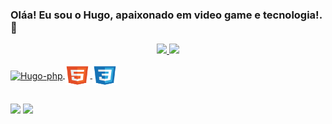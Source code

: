 ### Oláa! Eu sou o Hugo, apaixonado em video game e tecnologia!. 👋

<!--
**Hguinho38/Hguinho38** is a ✨ _special_ ✨ repository because its `README.md` (this file) appears on your GitHub profile.

Here are some ideas to get you started:

- 🔭 Procurando uma oportunidade ...
- 🌱 Estudando PHP ...
-->
<div align="center">
  <a href="https://github.com/Hguinho38">
  <img height="160em" src="https://github-readme-stats.vercel.app/api?username=Hguinho38&show_icons=true&theme=blue-green&include_all_commits=true&count_private=true"/>
  <img height="160em" src="https://github-readme-stats.vercel.app/api/top-langs/?username=Hguinho38&layout=compact&langs_count=7&theme=blue-green"/>
</div>

  <div style="display: inline_block"><br>
  <img align="center" alt="Hugo-php" height="30" width="40" src="https://cdn.jsdelivr.net/gh/devicons/devicon/icons/php/php-original.svg">
  <img align="center" alt="Hugo-HTML" height="30" width="40" src="https://raw.githubusercontent.com/devicons/devicon/master/icons/html5/html5-original.svg">
  <img align="center" alt="Hugo-CSS" height="30" width="40" src="https://raw.githubusercontent.com/devicons/devicon/master/icons/css3/css3-original.svg">
  
  
</div>

  
  ##
  
<div>
    <a href="https://www.linkedin.com/in/hugo-santos-84030a1a2/" target="_blank"><img src="https://img.shields.io/badge/-LinkedIn-%230077B5?style=for-the-badge&logo=linkedin&logoColor=white" target="_blank"></a> 
    <a href = "mailto:hugosantos38.hs@gmail.com"><img src="https://img.shields.io/badge/Gmail-D14836?style=for-the-badge&logo=gmail&logoColor=white"></a>

</div>
